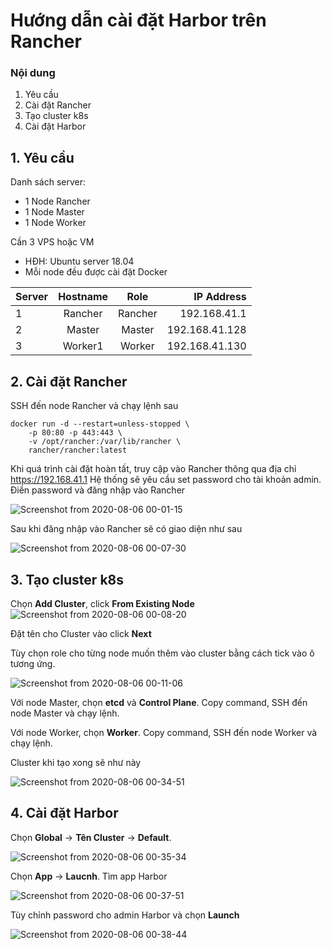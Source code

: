 # Hướng dẫn cài đặt Harbor trên Rancher
### Nội dung
1. Yêu cầu 
2. Cài đặt Rancher
3. Tạo cluster k8s
4. Cài đặt Harbor

## 1. Yêu cầu 

Danh sách server:
  + 1 Node Rancher
  + 1 Node Master
  + 1 Node Worker

Cần 3 VPS hoặc VM
  + HĐH: Ubuntu server 18.04
  + Mỗi node đều được cài đặt Docker
  

| Server  | Hostname   |  Role  |IP Address     |
| ------- |:----------:|:-----: |--------------:|
| 1       | Rancher    | Rancher| 192.168.41.1  |
| 2       | Master     | Master | 192.168.41.128|
| 3       | Worker1    | Worker | 192.168.41.130|


## 2. Cài đặt Rancher

SSH đến node Rancher và chạy lệnh sau
```
docker run -d --restart=unless-stopped \
    -p 80:80 -p 443:443 \
    -v /opt/rancher:/var/lib/rancher \
    rancher/rancher:latest
```
Khi quá trình cài đặt hoàn tất, truy cập vào Rancher thông qua địa chỉ https://192.168.41.1
Hệ thống sẽ yêu cầu set password cho tài khoản admin. Điền password và đăng nhập vào Rancher

![Screenshot from 2020-08-06 00-01-15](https://user-images.githubusercontent.com/32956424/89441881-0cdbcc00-d778-11ea-9389-f41fff8a59f2.png)

Sau khi đăng nhập vào Rancher sẽ có giao diện như sau

![Screenshot from 2020-08-06 00-07-30](https://user-images.githubusercontent.com/32956424/89442316-d81c4480-d778-11ea-816e-1fdf4c56518a.png)

## 3. Tạo cluster k8s

Chọn **Add Cluster**, click **From Existing Node**
![Screenshot from 2020-08-06 00-08-20](https://user-images.githubusercontent.com/32956424/89442420-0568f280-d779-11ea-8eca-3b0df99e58a1.png)

Đặt tên cho Cluster vào click **Next**

Tùy chọn role cho từng node muốn thêm vào cluster bằng cách tick vào ô tương ứng.

![Screenshot from 2020-08-06 00-11-06](https://user-images.githubusercontent.com/32956424/89442625-5547b980-d779-11ea-81f8-87955cb3bce8.png)

Với node Master, chọn **etcd** và **Control Plane**. Copy command, SSH đến node Master và chạy lệnh.

Với node Worker, chọn **Worker**. Copy command, SSH đến node Worker và chạy lệnh.

Cluster khi tạo xong sẽ như này

![Screenshot from 2020-08-06 00-34-51](https://user-images.githubusercontent.com/32956424/89444933-ad33ef80-d77c-11ea-8ec7-65892a857586.png)


## 4. Cài đặt Harbor

Chọn **Global** -> **Tên Cluster** -> **Default**. 

![Screenshot from 2020-08-06 00-35-34](https://user-images.githubusercontent.com/32956424/89445000-c63ca080-d77c-11ea-96fd-381367f5de9a.png)

Chọn **App** -> **Laucnh**. Tìm app Harbor 

![Screenshot from 2020-08-06 00-37-51](https://user-images.githubusercontent.com/32956424/89445247-14ea3a80-d77d-11ea-8ada-03d56ffd5bef.png)

Tùy chỉnh password cho admin Harbor và chọn **Launch**

![Screenshot from 2020-08-06 00-38-44](https://user-images.githubusercontent.com/32956424/89445360-3f3bf800-d77d-11ea-9229-12bf5b774875.png)












